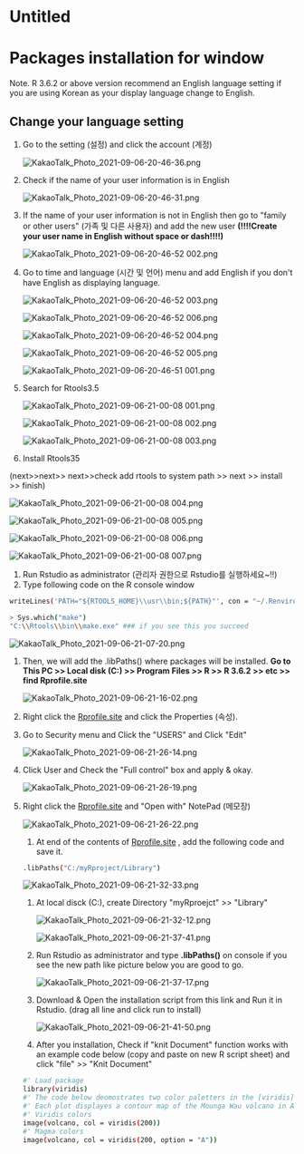 # Untitled

# Packages installation for window

Note. R 3.6.2 or above version recommend an English language setting if you are using Korean as your display language change to English.

## **Change your language setting**

1. Go to the setting (설정) and click the account (계정)

    ![KakaoTalk_Photo_2021-09-06-20-46-36.png](Untitled%20750fc653088f431a83c81eecaec00812/KakaoTalk_Photo_2021-09-06-20-46-36.png)

2. Check if the name of your user information is in English

    ![KakaoTalk_Photo_2021-09-06-20-46-31.png](Untitled%20750fc653088f431a83c81eecaec00812/KakaoTalk_Photo_2021-09-06-20-46-31.png)

3. If the name of your user information is not in English then go to "family or other users"
(가족 및 다른 사용자) and add the new user **(!!!!Create your user name in English without space or dash!!!!)**

    ![KakaoTalk_Photo_2021-09-06-20-46-52 002.png](Untitled%20750fc653088f431a83c81eecaec00812/KakaoTalk_Photo_2021-09-06-20-46-52_002.png)

4. Go to time and language (시간 및 언어) menu and add English if you don't have English as displaying language.

    ![KakaoTalk_Photo_2021-09-06-20-46-52 003.png](Untitled%20750fc653088f431a83c81eecaec00812/KakaoTalk_Photo_2021-09-06-20-46-52_003.png)

    ![KakaoTalk_Photo_2021-09-06-20-46-52 006.png](Untitled%20750fc653088f431a83c81eecaec00812/KakaoTalk_Photo_2021-09-06-20-46-52_006.png)

    ![KakaoTalk_Photo_2021-09-06-20-46-52 004.png](Untitled%20750fc653088f431a83c81eecaec00812/KakaoTalk_Photo_2021-09-06-20-46-52_004.png)

    ![KakaoTalk_Photo_2021-09-06-20-46-52 005.png](Untitled%20750fc653088f431a83c81eecaec00812/KakaoTalk_Photo_2021-09-06-20-46-52_005.png)

    ![KakaoTalk_Photo_2021-09-06-20-46-51 001.png](Untitled%20750fc653088f431a83c81eecaec00812/KakaoTalk_Photo_2021-09-06-20-46-51_001.png)

5. Search for Rtools3.5 

    ![KakaoTalk_Photo_2021-09-06-21-00-08 001.png](Untitled%20750fc653088f431a83c81eecaec00812/KakaoTalk_Photo_2021-09-06-21-00-08_001.png)

    ![KakaoTalk_Photo_2021-09-06-21-00-08 002.png](Untitled%20750fc653088f431a83c81eecaec00812/KakaoTalk_Photo_2021-09-06-21-00-08_002.png)

    ![KakaoTalk_Photo_2021-09-06-21-00-08 003.png](Untitled%20750fc653088f431a83c81eecaec00812/KakaoTalk_Photo_2021-09-06-21-00-08_003.png)

6. Install Rtools35

(next>>next>> next>>check add rtools to system path >> next >> install >> finish)

![KakaoTalk_Photo_2021-09-06-21-00-08 004.png](Untitled%20750fc653088f431a83c81eecaec00812/KakaoTalk_Photo_2021-09-06-21-00-08_004.png)

![KakaoTalk_Photo_2021-09-06-21-00-08 005.png](Untitled%20750fc653088f431a83c81eecaec00812/KakaoTalk_Photo_2021-09-06-21-00-08_005.png)

![KakaoTalk_Photo_2021-09-06-21-00-08 006.png](Untitled%20750fc653088f431a83c81eecaec00812/KakaoTalk_Photo_2021-09-06-21-00-08_006.png)

![KakaoTalk_Photo_2021-09-06-21-00-08 007.png](Untitled%20750fc653088f431a83c81eecaec00812/KakaoTalk_Photo_2021-09-06-21-00-08_007.png)

1. Run Rstudio as administrator (관리자 권한으로 Rstudio를 실행하세요~!!)
2. Type following code on the R console window

```bash
writeLines('PATH="${RTOOLS_HOME}\\usr\\bin;${PATH}"', con = "~/.Renviron")
```

```bash
> Sys.which("make")
"C:\\Rtools\\bin\\make.exe" ### if you see this you succeed
```

![KakaoTalk_Photo_2021-09-06-21-07-20.png](Untitled%20750fc653088f431a83c81eecaec00812/KakaoTalk_Photo_2021-09-06-21-07-20.png)

1. Then, we will add the .libPaths() where packages will be installed. **Go to This PC >> Local disk (C:) >> Program Files >> R >> R 3.6.2 >> etc >> find Rprofile.site**

    ![KakaoTalk_Photo_2021-09-06-21-16-02.png](Untitled%20750fc653088f431a83c81eecaec00812/KakaoTalk_Photo_2021-09-06-21-16-02.png)

2. Right click the [Rprofile.site](http://rprofile.site) and click the Properties (속성). 
3. Go to Security menu and Click the "USERS" and Click "Edit" 

    ![KakaoTalk_Photo_2021-09-06-21-26-14.png](Untitled%20750fc653088f431a83c81eecaec00812/KakaoTalk_Photo_2021-09-06-21-26-14.png)

4. Click User and Check the "Full control" box and apply & okay. 

    ![KakaoTalk_Photo_2021-09-06-21-26-19.png](Untitled%20750fc653088f431a83c81eecaec00812/KakaoTalk_Photo_2021-09-06-21-26-19.png)

5. Right click the [Rprofile.site](http://rprofile.site) and "Open with" NotePad (메모장)

    ![KakaoTalk_Photo_2021-09-06-21-26-22.png](Untitled%20750fc653088f431a83c81eecaec00812/KakaoTalk_Photo_2021-09-06-21-26-22.png)

    1. At end of the contents of [Rprofile.site](http://rprofile.site) , add the following code and save it.

    ```bash
    .libPaths("C:/myRproject/Library")
    ```

    ![KakaoTalk_Photo_2021-09-06-21-32-33.png](Untitled%20750fc653088f431a83c81eecaec00812/KakaoTalk_Photo_2021-09-06-21-32-33.png)

    1. At local disck (C:), create Directory "myRproejct" >> "Library" 

        ![KakaoTalk_Photo_2021-09-06-21-32-12.png](Untitled%20750fc653088f431a83c81eecaec00812/KakaoTalk_Photo_2021-09-06-21-32-12.png)

        ![KakaoTalk_Photo_2021-09-06-21-37-41.png](Untitled%20750fc653088f431a83c81eecaec00812/KakaoTalk_Photo_2021-09-06-21-37-41.png)

    1. Run Rstudio as administrator and type **.libPaths()** on console if you see the new path like picture below you are good to go. 

        ![KakaoTalk_Photo_2021-09-06-21-37-17.png](Untitled%20750fc653088f431a83c81eecaec00812/KakaoTalk_Photo_2021-09-06-21-37-17.png)

    2. Download & Open the installation script from this link and Run it in Rstudio. (drag all line and click run to install)

        ![KakaoTalk_Photo_2021-09-06-21-41-50.png](Untitled%20750fc653088f431a83c81eecaec00812/KakaoTalk_Photo_2021-09-06-21-41-50.png)

    3. After you installation, Check if "knit Document" function works with an example code below (copy and paste on new R script sheet) and click "file" >> "Knit Document"

    ```bash
    #' Load package
    library(viridis)
    #' The code below deomostrates two color paletters in the [viridis](https://github.com/sjmgarier/viridis) package.
    #' Each plot displayes a contour map of the Mounga Wau volcano in Auckland, New Zealand.
    #' Viridis colors
    image(volcano, col = viridis(200))
    #' Magma colors
    image(volcano, col = viridis(200, option = "A")) 
    ```
